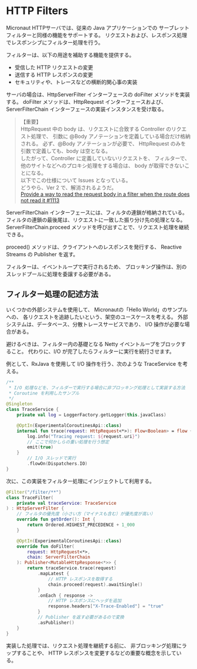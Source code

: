 # HTTP Filters
Micronaut HTTPサーバでは、従来の Java アプリケーションでの
サーブレットフィルターと同様の機能をサポートする。
リクエストおよび、レスポンス処理でレスポンシブにフィルター処理を行う。

フィルターは、以下の用途を補助する機能を提供する。

- 受信した HTTP リクエストの変更
- 送信する HTTP レスポンスの変更
- セキュリティや、トレースなどの横断的関心事の実装

サーバの場合は、HttpServerFilter インターフェースの doFilter メソッドを実装する。
doFilter メソッドは、HttpRequest インターフェースおよび、
ServerFilterChain インターフェースの実装インスタンスを受け取る。

> 【重要】  
> HttpRequest 中の body は、リクエストに合致する Controller のリクエスト処理で、
> 引数に @Body アノテーションを定義している場合だけ格納される。
> 必ず、@Body アノテーションが必要で、
> HttpRequest のみを引数で定義しても、body は空となる。  
> したがって、Controller に定義していないリクエストを、
> フィルターで、他のサイトなどへのプロキシ処理をする場合は、
> body が取得できないことになる。  
> 以下でこの仕様について Issues となっている。  
> どうやら、Ver 2 で、解消されるようだ。  
> [Provide a way to read the request body in a filter when the route does not read it #1113](https://github.com/micronaut-projects/micronaut-core/issues/1113)

ServerFilterChain インターフェースには、フィルタの連鎖が格納されている。
フィルタの連鎖の最後尾は、リクエストに一致した振り分け先の処理となる。
ServerFilterChain.proceed メソッドを呼び出すことで、リクエスト処理を継続できる。

proceed() メソッドは、クライアントへのレスポンスを発行する、
Reactive Streams の Publisher を返す。

フィルターは、イベントループで実行されるため、
ブロッキング操作は、別のスレッドプールに処理を委譲する必要がある。

## フィルター処理の記述方法
いくつかの外部システムを使用して、
Micronautの「Hello World」のサンプルへの、
各リクエストを追跡したいという、架空のユースケースを考える。
外部システムは、データベース、分散トレースサービスであり、
I/O 操作が必要な場合がある。

避けるべきは、フィルター内の基礎となる Netty イベントループをブロックすること。
代わりに、I/O が完了したらフィルターに実行を続行させます。

例として、RxJava を使用して I/O 操作を行う、次のような TraceService を考える。

```kotlin
/**
 * I/O 処理などを、フィルダーで実行する場合に非ブロッキング処理として実装する方法
 * Coroutine を利用したサンプル
 */
@Singleton
class TraceService {
    private val log = LoggerFactory.getLogger(this.javaClass)

    @OptIn(ExperimentalCoroutinesApi::class)
    internal fun trace(request: HttpRequest<*>): Flow<Boolean> = flow {
        log.info("Tracing request: ${request.uri}")
        // ここで何かしらの重い処理を行う想定
        emit(true)
    }
        // I/O スレッドで実行
        .flowOn(Dispatchers.IO)
}
```

次に、この実装をフィルター処理にインジェクトして利用する。

```kotlin
@Filter("/filter/**")
class TraceFilter(
    private val traceService: TraceService
) : HttpServerFilter {
    // フィルタの優先度（小さい方（マイナスも含む）が優先度が高い）
    override fun getOrder(): Int {
        return Ordered.HIGHEST_PRECEDENCE + 1_000
    }

    @OptIn(ExperimentalCoroutinesApi::class)
    override fun doFilter(
        request: HttpRequest<*>,
        chain: ServerFilterChain
    ): Publisher<MutableHttpResponse<*>> {
        return traceService.trace(request)
            .mapLatest {
                // HTTP レスポンスを取得する
                chain.proceed(request).awaitSingle()
            }
            .onEach { response ->
                // HTTP レスポンスにヘッダを追加
                response.headers["X-Trace-Enabled"] = "true"
            }
            // Publisher を返す必要があるので変換
            .asPublisher()
    }
}
```

実装した処理では、リクエスト処理を継続する前に、
非ブロッキング処理にラップすることや、
HTTP レスポンスを変更するなどの重要な概念を示している。

